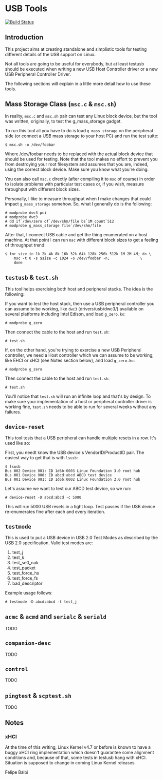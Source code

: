 # USB Tools

[![Build Status](https://travis-ci.org/felipebalbi/usb-tools.svg?branch=master)](https://travis-ci.org/felipebalbi/usb-tools)

## Introduction

This project aims at creating standalone and simplistic tools for
testing different details of the USB support on Linux.

Not all tools are going to be useful for everybody, but at least testusb
should be executed when writing a new USB Host Controller driver or a
new USB Peripheral Controller Driver.

The following sections will explain in a little more detail how to use
these tools.

## Mass Storage Class (`msc.c` & `msc.sh`)

In reality, `msc.c` and `msc.sh` pair can test any Linux block device,
but the tool was written, originally, to test the g_mass_storage gadget.

To run this tool all you have to do is load `g_mass_storage` on the
peripheral side (or connect a USB mass storage to your host PC) and run
the test suite:

```
$ msc.sh -o /dev/foobar
```

Where /dev/foobar needs to be replaced with the actual block device that
should be used for testing. Note that the tool makes no effort to
prevent you from destroying your root filesystem and assumes that you
are, indeed, using the correct block device. Make sure you know what
you're doing.

You can also call `msc.c` directly (after compiling it to `msc` of
course) in order to isolate problems with particular test cases or, if
you wish, measure throughput with different block sizes.

Personally, I like to measure throughput when I make changes that could
impact `g_mass_storage` somehow. So, what I generally do is the
following:

```
# modprobe dwc3-pci
# modprobe dwc3
# dd if`/dev/zero of`/dev/shm/file bs`1M count`512
# modprobe g_mass_storage file`/dev/shm/file
```

After that, I connect USB cable and get the thing enumerated on a host
machine. At that point I can run `msc` with different block sizes to get
a feeling of throughput trend:

```
$ for size in 1k 2k 4k 8k 16k 32k 64k 128k 256k 512k 1M 2M 4M; do \
	msc -t 0 -s $size -c 1024 -o /dev/foobar -n;              \
	done
```

## `testusb` & `test.sh`

This tool helps exercising both host and peripheral stacks. The idea is
the following:

If you want to test the host stack, then use a USB peripheral controller
you can assume to be working, like `dwc3` (drivers/usb/dwc3/) available
on several platforms including Intel Edison, and load `g_zero.ko`:

```
# modprobe g_zero
```

Then connect the cable to the host and run `test.sh`:

```
# test.sh
```

If, on the other hand, you're trying to exercise a new USB Peripheral
controller, we need a Host controller which we can assume to be working,
like EHCI or xHCI (see Notes section below), and load `g_zero.ko`:

```
# modprobe g_zero
```

Then connect the cable to the host and run `test.sh`:

```
# test.sh
```

You'll notice that `test.sh` will run an infinite loop and that's by
design. To make sure your implementation of a host or peripheral
controller driver is working fine, `test.sh` needs to be able to run for
several weeks without any failures.

## `device-reset`

This tool tests that a USB peripheral can handle multiple resets in a
row. It's used like so:

First, you needt know the USB device's VendorID/ProductID pair. The
easiest way to get that is with `lsusb`:

```
$ lsusb
Bus 002 Device 001: ID 1d6b:0003 Linux Foundation 3.0 root hub
Bus 001 Device 008: ID abcd:abcd ABCD test device
Bus 001 Device 001: ID 1d6b:0002 Linux Foundation 2.0 root hub
```

Let's assume we want to test our ABCD test device, so we run:

```
# device-reset -D abcd:abcd -c 5000
```

This will run 5000 USB resets in a tight loop. Test passes if the USB
device re-enumerates fine after each and every iteration.

## `testmode`

This is used to put a USB device in USB 2.0 Test Modes as described by
the USB 2.0 specification. Valid test modes are:

1. test_j
2. test_k
3. test_se0_nak
4. test_packet
5. test_force_hs
6. test_force_fs
7. bad_descriptor

Example usage follows:

```
# testmode -D abcd:abcd -t test_j
```

## `acmc` & `acmd` and `serialc` & `seriald`

TODO

## `companion-desc`

TODO

## `control`

TODO

## `pingtest` & `scptest.sh`

TODO

## Notes

### xHCI

At the time of this writing, Linux Kernel v4.7 or before is known to
have a buggy xHCI ring implementation which doesn't guarantee some
alignment conditions and, because of that, some tests in testusb hang
with xHCI. Situation is supposed to change in coming Linux Kernel
releases.

Felipe Balbi

